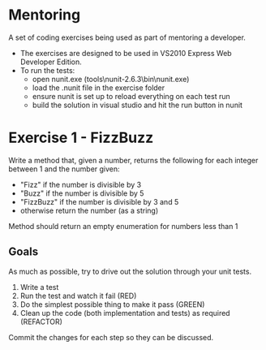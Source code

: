 Mentoring
=========
A set of coding exercises being used as part of mentoring a developer.
 - The exercises are designed to be used in VS2010 Express Web Developer Edition.  
 - To run the tests:
   - open nunit.exe (tools\nunit-2.6.3\bin\nunit.exe) 
   - load the .nunit file in the exercise folder
   - ensure nunit is set up to reload everything on each test run
   - build the solution in visual studio and hit the run button in nunit

Exercise 1 - FizzBuzz
=================
Write a method that, given a number, returns the following for each integer between 1 and the number given:
 - "Fizz" if the number is divisible by 3
 - "Buzz" if the number is divisible by 5
 - "FizzBuzz" if the number is divisible by 3 and 5
 - otherwise return the number (as a string)

Method should return an empty enumeration for numbers less than 1 

Goals
---------
As much as possible, try to drive out the solution through your unit tests.

1.  Write a test
2.  Run the test and watch it fail (RED)
3.  Do the simplest possible thing to make it pass (GREEN)
4.  Clean up the code (both implementation and tests) as required (REFACTOR)

Commit the changes for each step so they can be discussed.
